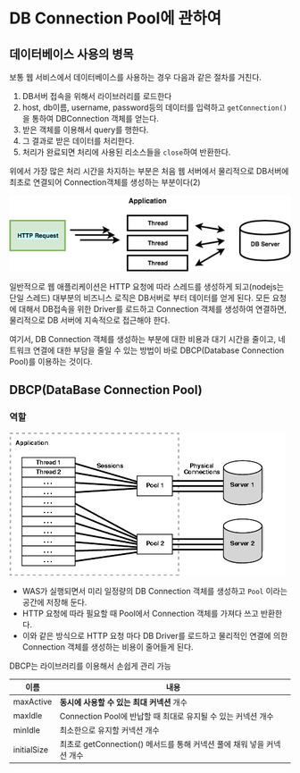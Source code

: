 # DB Connection Pool에 관하여

## 데이터베이스 사용의 병목

보통 웹 서비스에서 데이터베이스를 사용하는 경우 다음과 같은 절차를 거친다.

1. DB서버 접속을 위해서 라이브러리를 로드한다
2. host, db이름, username, password등의 데이터를 입력하고 `getConnection()`을 통하여 DBConnection 객체를 얻는다.
3. 받은 객체를 이용해서 query를 행한다.
4. 그 결과로 받은 데이터를 처리한다.
5. 처리가 완료되면 처리에 사용된 리소스들을 `close`하여 반환한다.

위에서 가장 많은 처리 시간을 차지하는 부분은 처음 웹 서버에서 물리적으로 DB서버에 최초로 연결되어 Connection객체를 생성하는 부분이다(2)

![](./images/was-and-db.png)

일반적으로 웹 애플리케이션은 HTTP 요청에 따라 스레드를 생성하게 되고(nodejs는 단일 스레드) 대부분의 비즈니스 로직은 DB서버로 부터 데이터를 얻게 된다. 모든 요청에 대해서 DB접속을 위한 Driver를 로드하고 Connection 객체를 생성하여 연결하면, 물리적으로 DB 서버에 지속적으로 접근해야 한다.

여기서, DB Connection 객체를 생성하는 부분에 대한 비용과 대기 시간을 줄이고, 네트워크 연결에 대한 부담을 줄일 수 있는 방법이 바로 DBCP(Database Connection Pool)를 이용하는 것이다.

## DBCP(DataBase Connection Pool)

### 역할

![](./images/dbcp.gif)

- WAS가 실행되면서 미리 일정량의 DB Connection 객체를 생성하고 `Pool` 이라는 공간에 저장해 둔다.
- HTTP 요청에 따라 필요할 때 Pool에서 Connection 객체를 가져다 쓰고 반환한다.
- 이와 같은 방식으로 HTTP 요청 마다 DB Driver를 로드하고 물리적인 연결에 의한 Connection 객체를 생성하는 비용이 줄어들게 된다.

DBCP는 라이브러리를 이용해서 손쉽게 관리 가능

|이름|내용|
|---|---|
|maxActive| **동시에 사용할 수 있는 최대 커넥션** 개수|
|maxIdle|Connection Pool에 반납할 때 최대로 유지될 수 있는 커넥션 개수|
|minIdle|최소한으로 유지할 커넥션 개수|
|initialSize|최초로 getConnection() 메서드를 통해 커넥션 풀에 채워 넣을 커넥션 개수|
